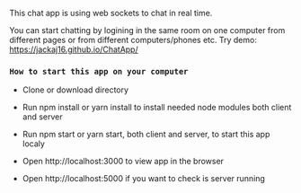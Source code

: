 This chat app is using web sockets to chat in real time. 

You can start chatting by logining in the same room on one computer from different pages or from different computers/phones etc. Try demo: https://jackaj16.github.io/ChatApp/ 

### `How to start this app on your computer`

- Clone or download directory

- Run npm install or yarn install to install needed node modules both client and server

- Run npm start or yarn start, both client and server, to start this app localy 

- Open http://localhost:3000 to view app in the browser

- Open http://localhost:5000 if you want to check is server running 





